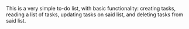 This is a very simple to-do list, with  basic functionality: creating tasks, reading a list of tasks, updating tasks on said list, and deleting tasks from said list.
